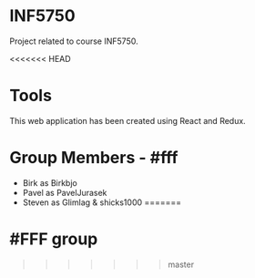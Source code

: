 # INF5750
Project related to course INF5750.

<<<<<<< HEAD
# Tools
This web application has been created using React and Redux.

# Group Members - #fff
- Birk as Birkbjo
- Pavel as PavelJurasek
- Steven as Glimlag & shicks1000
=======
# \#FFF group
>>>>>>> master
